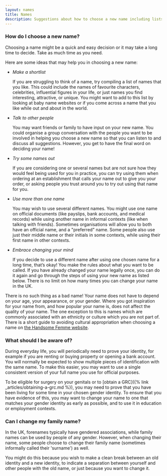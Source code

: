 ```yaml
---
layout: names
title: Names
description: Suggestions about how to choose a new name including lists of common names
---
```


### How do I choose a new name?

Choosing a name might be a quick and easy decision or it may take a long time to decide. Take as much time as you need.

Here are some ideas that may help you in choosing a new name:

- *Make a shortlist*

    If you are struggling to think of a name, try compiling a list of names that you like. This could include the names of favourite characters, celebrities, influential figures in your life, or just names you find interesting, attractive, or unique. You might want to add to this list by looking at baby name websites or if you come across a name that you like while out and about in the world.

- *Talk to other people*

    You may want friends or family to have input on your new name. You could organise a group conversation with the people you want to be involved in helping you choose a new name so that you can listen to and discuss all suggestions. However, you get to have the final word on deciding your name!

- *Try some names out*

    If you are considering one or several names but are not sure how they would feel being used for you in practice, you can try using them when ordering at an establishment that calls your name out to give you your order, or asking people you trust around you to try out using that name for you. 

- *Use more than one name*

    You may wish to use several different names. You might use one name on official documents (like payslips, bank accounts, and medical records) while using another name in informal contexts (like when talking with friends). Sometimes organisations will allow you to both have an official name, and a "preferred" name. Some people also use just their middle name or their initials in some contexts, while using their first name in other contexts. 
    
- *Embrace changing your mind*

    If you decide to use a different name after using one chosen name for a long time, that’s okay! You make the rules about what you want to be called. If you have already changed your name legally once, you can do it again and go through the steps of using your new name as listed below. There is no limit on how many times you can change your name in the UK.

There is no such thing as a bad name! Your name does not have to depend on your age, your appearance, or your gender. Where you got inspiration for your name from, and how popular your name is, does not affect the quality of your name. The one exception to this is names which are commonly associated with an ethnicity or culture which you are not part of. There is a short guide to avoiding cultural appropriation when choosing a name on [the Handsome Femme website](https://handsomefemme.wordpress.com/2013/04/27/your-name-choosing-guide-to-avoiding-cultural-appropriation-racism-and-general-awfulness-from-a-white-trans-perspective-but-probably-useful-for-naming-children-pets-and-fictional-characters/).

### What should I be aware of?

During everyday life, you will periodically need to prove your identity, for example if you are renting or buying property or opening a bank account. You will normally be expected to show multiple pieces of identification with the same name. To make this easier, you may want to use a single consistent version of your full name you use for official purposes.

To be eligible for surgery on your genitals or to [obtain a GRC]({% link _articles/obtaining-a-grc.md %}), you may need to prove that you have been living for some time in your chosen gender identity. To ensure that you have evidence of this, you may want to change your name to one that matches your gender identity as early as possible, and to use it in education or employment contexts.

### Can I change my family name?

In the UK, forenames typically have gendered associations, while family names can be used by people of any gender. However, when changing their name, some people choose to change their family name (sometimes informally called their 'surname') as well.

You might do this because you wish to make a clean break between an old identity and a new identity, to indicate a separation between yourself and other people with the old name, or just because you want to change it.

